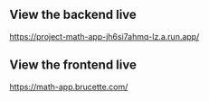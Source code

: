 ## View the backend live

https://project-math-app-jh6si7ahmq-lz.a.run.app/

## View the frontend live

https://math-app.brucette.com/